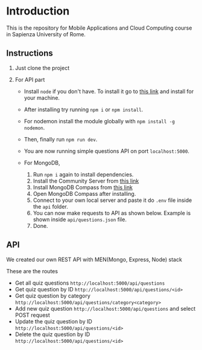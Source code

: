 # Introduction

This is the repository for Mobile Applications and Cloud Computing course in Sapienza University of Rome.

## Instructions

1. Just clone the project
2. For API part

   - Install `node` if you don't have. To install it go to [this link](https://nodejs.org/en/download/) and install for your machine.
   - After installing try running `npm i` or `npm install`.
   - For nodemon install the module globally with `npm install -g nodemon`.
   - Then, finally run `npm run dev`.
   - You are now running simple questions API on port `localhost:5000`.

   - For MongoDB,
     1. Run `npm i` again to install dependencies.
     2. Install the Community Server from [this link](https://www.mongodb.com/try/download/community)
     3. Install MongoDB Compass from [this link](https://www.mongodb.com/try/download/compass?tck=docs_compass)
     4. Open MongoDB Compass after installing.
     5. Connect to your own local server and paste it do `.env` file inside the `api` folder.
     6. You can now make requests to API as shown below. Example is shown inside `api/questions.json` file.
     7. Done.

## API

We created our own REST API with MEN(Mongo, Express, Node) stack

These are the routes

- Get all quiz questions `http://localhost:5000/api/questions`
- Get quiz question by ID `http://localhost:5000/api/questions/<id>`
- Get quiz question by category `http://localhost:5000/api/questions/category<category>`
- Add new quiz question `http://localhost:5000/api/questions` and select POST request
- Update the quiz question by ID `http://localhost:5000/api/questions/<id>`
- Delete the quiz question by ID `http://localhost:5000/api/questions/<id>`
